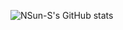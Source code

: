 ![NSun-S's GitHub stats](https://github-readme-stats.vercel.app/api?username=stacklens&show_icons=true&theme=radical)

